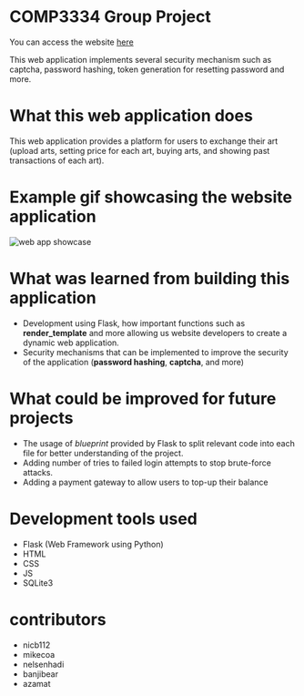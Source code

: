 # COMP3334 Group Project

You can access the website [here](https://art-overflow-3334.herokuapp.com)

This web application implements several security mechanism such as captcha, password hashing, token generation for resetting password and more.

# What this web application does
This web application provides a platform for users to exchange their art (upload arts, setting price for each art, buying arts, and showing past transactions of each art). 

# Example gif showcasing the website application
![web app showcase](/static/img/art-overflow-showcase.gif)

# What was learned from building this application
* Development using Flask, how important functions such as **render_template** and more allowing us website developers to create a dynamic web application.
* Security mechanisms that can be implemented to improve the security of the application (**password hashing**, **captcha**, and more)

# What could be improved for future projects
* The usage of *blueprint* provided by Flask to split relevant code into each file for better understanding of the project.
* Adding number of tries to failed login attempts to stop brute-force attacks.
* Adding a payment gateway to allow users to top-up their balance

# Development tools used
* Flask (Web Framework using Python)
* HTML
* CSS
* JS
* SQLite3

# contributors
* nicb112
* mikecoa
* nelsenhadi
* banjibear
* azamat
